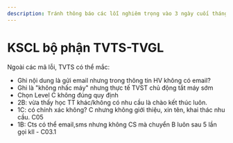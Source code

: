```yaml
---
description: Tránh thông báo các lỗi nghiêm trọng vào 3 ngày cuối tháng
---
```


# KSCL bộ phận TVTS-TVGL

Ngoài các mã lỗi, TVTS có thể mắc:

* Ghi nội dung là gửi email nhưng trong thông tin HV không có email?
* Ghi là "không nhấc máy" nhưng thực tế TVST chủ động tắt máy sớm
* Chọn Level C không đúng quy định
* 2B: vừa thấy học TT khác/không có nhu cầu là chào kết thúc luôn.
* 1C: có chính xác không? C nhưng không giới thiệu, xin tên, khai thác nhu cầu. C05
* 1B: Cts có thể email,sms nhưng không CS mà chuyển B luôn sau 5 lần gọi kll - C03.1

